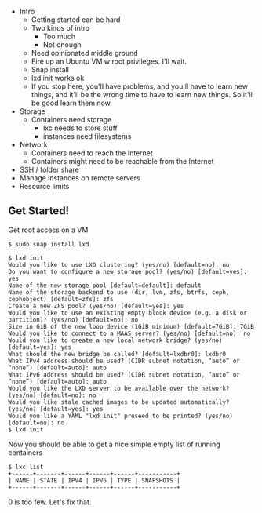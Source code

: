 * Intro
    * Getting started can be hard
    * Two kinds of intro
        * Too much
        * Not enough
    * Need opinionated middle ground
    * Fire up an Ubuntu VM w root privileges. I'll wait.
    * Snap install
    * lxd init works ok
    * If you stop here, you'll have problems, and you'll have to learn new things, and it'll be the wrong time to have to learn new things. So it'll be good learn them now.
* Storage
    * Containers need storage
        * lxc needs to store stuff
        * instances need filesystems
* Network
    * Containers need to reach the Internet
    * Containers might need to be reachable from the Internet
* SSH / folder share
* Manage instances on remote servers
* Resource limits


## Get Started!

Get root access on a VM
```
$ sudo snap install lxd
```
```
$ lxd init
Would you like to use LXD clustering? (yes/no) [default=no]: no
Do you want to configure a new storage pool? (yes/no) [default=yes]: yes
Name of the new storage pool [default=default]: default
Name of the storage backend to use (dir, lvm, zfs, btrfs, ceph, cephobject) [default=zfs]: zfs
Create a new ZFS pool? (yes/no) [default=yes]: yes
Would you like to use an existing empty block device (e.g. a disk or partition)? (yes/no) [default=no]: no
Size in GiB of the new loop device (1GiB minimum) [default=7GiB]: 7GiB
Would you like to connect to a MAAS server? (yes/no) [default=no]: no
Would you like to create a new local network bridge? (yes/no) [default=yes]: yes
What should the new bridge be called? [default=lxdbr0]: lxdbr0
What IPv4 address should be used? (CIDR subnet notation, “auto” or “none”) [default=auto]: auto
What IPv6 address should be used? (CIDR subnet notation, “auto” or “none”) [default=auto]: auto
Would you like the LXD server to be available over the network? (yes/no) [default=no]: no
Would you like stale cached images to be updated automatically? (yes/no) [default=yes]: yes
Would you like a YAML "lxd init" preseed to be printed? (yes/no) [default=no]: no
$ lxd init
```

Now you should be able to get a nice simple empty list of running containers
```
$ lxc list
+------+-------+------+------+------+-----------+
| NAME | STATE | IPV4 | IPV6 | TYPE | SNAPSHOTS |
+------+-------+------+------+------+-----------+
```

0 is too few. Let's fix that.
